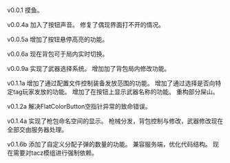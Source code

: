 v0.0.1
摸鱼。

v0.0.4a
加入了按钮声音。
修复了偶现界面打不开的情况。

v0.0.5a
增加了按钮悬停高亮的功能。

v0.0.6a
现在背包可于局内实时切换。

v0.0.9a
实现了武器选择系统。
增加加了背包局内修改功能。

v0.1.1a
增加了通过配置文件控制装备发放范围的功能。
增加了通过选择是否向特定tag玩家发放的功能。
增加了在按钮上显示武器名称的功能。
重构部分屎山。

v0.1.2a
解决FlatColorButton空指针异常的致命错误。

v0.1.4a
实现了枪包命名空间的显示。
枪械分发，背包控制与修改，武器修改现在全部交由服务器处理。

v0.1.6b
添加了自定义分配子弹的数量的功能。
兼容服务端，优化代码结构。
现在需要对tacz模组进行强制依赖。